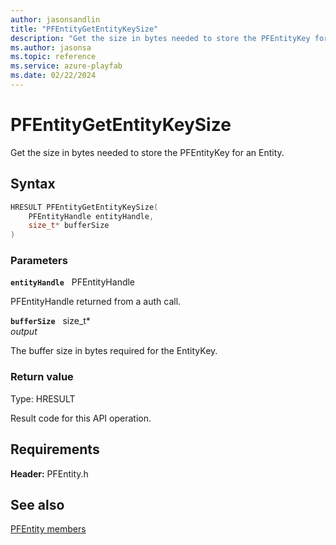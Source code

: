 ```yaml
---
author: jasonsandlin
title: "PFEntityGetEntityKeySize"
description: "Get the size in bytes needed to store the PFEntityKey for an Entity."
ms.author: jasonsa
ms.topic: reference
ms.service: azure-playfab
ms.date: 02/22/2024
---
```


# PFEntityGetEntityKeySize  

Get the size in bytes needed to store the PFEntityKey for an Entity.  

## Syntax  
  
```cpp
HRESULT PFEntityGetEntityKeySize(  
    PFEntityHandle entityHandle,  
    size_t* bufferSize  
)  
```  
  
### Parameters  
  
**`entityHandle`** &nbsp; PFEntityHandle  
  
PFEntityHandle returned from a auth call.  
  
**`bufferSize`** &nbsp; size_t*  
*output*  
  
The buffer size in bytes required for the EntityKey.  
  
  
### Return value
Type: HRESULT
  
Result code for this API operation.
  
  
## Requirements  
  
**Header:** PFEntity.h
  
## See also  
[PFEntity members](../pfentity_members.md)  

  
  
